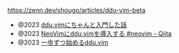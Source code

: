 https://zenn.dev/shougo/articles/ddu-vim-beta

- @2023 [ddu.vimにちゃんと入門した話](https://zenn.dev/uga_rosa/articles/f55be75a573c0b)
- @2023 [NeoVimにddu.vimを導入する #neovim - Qiita](https://qiita.com/t7u-ito/items/5227cfcee113e7662c50)
- @2023 [一歩ずつ始めるddu.vim](https://zenn.dev/vim_jp/articles/20231020step-by-step-ddu)
